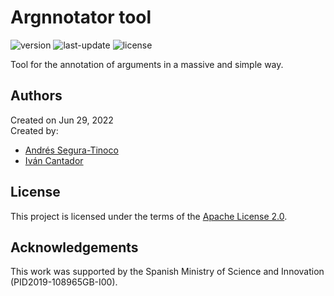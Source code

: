 # Argnnotator tool
![version](https://img.shields.io/badge/version-0.5.0-blue)
![last-update](https://img.shields.io/badge/last_update-7/13/2022-orange)
![license](https://img.shields.io/badge/license-Apache_2.0-brightgreen)

Tool for the annotation of arguments in a massive and simple way.

## Authors
Created on Jun 29, 2022  
Created by:
- <a href="https://github.com/ansegura7" target="_blank">Andrés Segura-Tinoco</a>
- <a href="http://arantxa.ii.uam.es/~cantador/" target="_blank">Iv&aacute;n Cantador</a>

## License
This project is licensed under the terms of the <a href="https://github.com/argrecsys/arg-nnotator/blob/main/LICENSE">Apache License 2.0</a>.

## Acknowledgements
This work was supported by the Spanish Ministry of Science and Innovation (PID2019-108965GB-I00).
